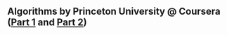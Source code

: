 ## Algorithms by Princeton University @ Coursera ([Part 1](https://www.coursera.org/learn/algorithms-part1) and [Part 2](https://www.coursera.org/learn/algorithms-part2))